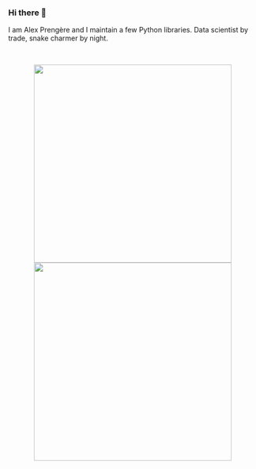 
### Hi there 👋

I am Alex Prengère and I maintain a few Python libraries. Data scientist by trade, snake charmer by night.

<br>

<p align = "center">
  <img src = "https://github-readme-stats.vercel.app/api?username=alexprengere&show_icons=true&" width = 400>
  <img src = "https://github-readme-streak-stats.herokuapp.com?user=alexprengere&hide_border=true" width = 400>
</p>
